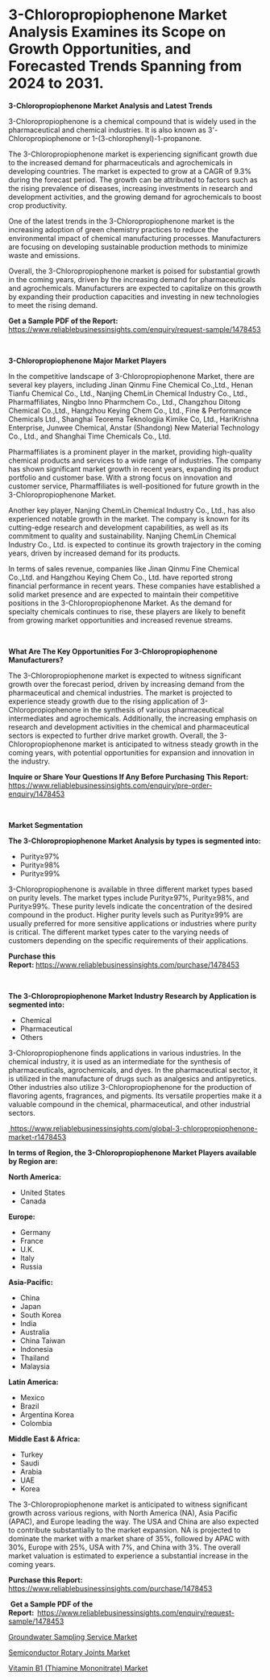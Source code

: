 <p><h1>3-Chloropropiophenone Market Analysis Examines its Scope on Growth Opportunities, and Forecasted Trends Spanning from 2024 to 2031.</h1></p><p><strong>3-Chloropropiophenone Market Analysis and Latest Trends</strong></p>
<p><p>3-Chloropropiophenone is a chemical compound that is widely used in the pharmaceutical and chemical industries. It is also known as 3'-Chloropropiophenone or 1-(3-chlorophenyl)-1-propanone.</p><p>The 3-Chloropropiophenone market is experiencing significant growth due to the increased demand for pharmaceuticals and agrochemicals in developing countries. The market is expected to grow at a CAGR of 9.3% during the forecast period. The growth can be attributed to factors such as the rising prevalence of diseases, increasing investments in research and development activities, and the growing demand for agrochemicals to boost crop productivity.</p><p>One of the latest trends in the 3-Chloropropiophenone market is the increasing adoption of green chemistry practices to reduce the environmental impact of chemical manufacturing processes. Manufacturers are focusing on developing sustainable production methods to minimize waste and emissions.</p><p>Overall, the 3-Chloropropiophenone market is poised for substantial growth in the coming years, driven by the increasing demand for pharmaceuticals and agrochemicals. Manufacturers are expected to capitalize on this growth by expanding their production capacities and investing in new technologies to meet the rising demand.</p></p>
<p><strong>Get a Sample PDF of the Report:&nbsp;</strong> <a href="https://www.reliablebusinessinsights.com/enquiry/request-sample/1478453">https://www.reliablebusinessinsights.com/enquiry/request-sample/1478453</a></p>
<p>&nbsp;</p>
<p><strong>3-Chloropropiophenone Major Market Players</strong></p>
<p><p>In the competitive landscape of 3-Chloropropiophenone Market, there are several key players, including Jinan Qinmu Fine Chemical Co.,Ltd., Henan Tianfu Chemical Co., Ltd., Nanjing ChemLin Chemical Industry Co., Ltd., Pharmaffiliates, Ningbo Inno Pharmchem Co., Ltd., Changzhou Ditong Chemical Co.,Ltd., Hangzhou Keying Chem Co., Ltd., Fine & Performance Chemicals Ltd., Shanghai Teorema Teknologjia Kimike Co, Ltd., HariKrishna Enterprise, Junwee Chemical, Anstar (Shandong) New Material Technology Co., Ltd., and Shanghai Time Chemicals Co., Ltd. </p><p>Pharmaffiliates is a prominent player in the market, providing high-quality chemical products and services to a wide range of industries. The company has shown significant market growth in recent years, expanding its product portfolio and customer base. With a strong focus on innovation and customer service, Pharmaffiliates is well-positioned for future growth in the 3-Chloropropiophenone Market.</p><p>Another key player, Nanjing ChemLin Chemical Industry Co., Ltd., has also experienced notable growth in the market. The company is known for its cutting-edge research and development capabilities, as well as its commitment to quality and sustainability. Nanjing ChemLin Chemical Industry Co., Ltd. is expected to continue its growth trajectory in the coming years, driven by increased demand for its products.</p><p>In terms of sales revenue, companies like Jinan Qinmu Fine Chemical Co.,Ltd. and Hangzhou Keying Chem Co., Ltd. have reported strong financial performance in recent years. These companies have established a solid market presence and are expected to maintain their competitive positions in the 3-Chloropropiophenone Market. As the demand for specialty chemicals continues to rise, these players are likely to benefit from growing market opportunities and increased revenue streams.</p></p>
<p>&nbsp;</p>
<p><strong>What Are The Key Opportunities For 3-Chloropropiophenone Manufacturers?</strong></p>
<p><p>The 3-Chloropropiophenone market is expected to witness significant growth over the forecast period, driven by increasing demand from the pharmaceutical and chemical industries. The market is projected to experience steady growth due to the rising application of 3-Chloropropiophenone in the synthesis of various pharmaceutical intermediates and agrochemicals. Additionally, the increasing emphasis on research and development activities in the chemical and pharmaceutical sectors is expected to further drive market growth. Overall, the 3-Chloropropiophenone market is anticipated to witness steady growth in the coming years, with potential opportunities for expansion and innovation in the industry.</p></p>
<p><strong>Inquire or Share Your Questions If Any Before Purchasing This Report:</strong> <a href="https://www.reliablebusinessinsights.com/enquiry/pre-order-enquiry/1478453">https://www.reliablebusinessinsights.com/enquiry/pre-order-enquiry/1478453</a></p>
<p>&nbsp;</p>
<p><strong>Market Segmentation</strong></p>
<p><strong>The 3-Chloropropiophenone Market Analysis by types is segmented into:</strong></p>
<p><ul><li>Purity≥97%</li><li>Purity≥98%</li><li>Purity≥99%</li></ul></p>
<p><p>3-Chloropropiophenone is available in three different market types based on purity levels. The market types include Purity≥97%, Purity≥98%, and Purity≥99%. These purity levels indicate the concentration of the desired compound in the product. Higher purity levels such as Purity≥99% are usually preferred for more sensitive applications or industries where purity is critical. The different market types cater to the varying needs of customers depending on the specific requirements of their applications.</p></p>
<p><strong>Purchase this Report:&nbsp;</strong><a href="https://www.reliablebusinessinsights.com/purchase/1478453">https://www.reliablebusinessinsights.com/purchase/1478453</a></p>
<p>&nbsp;</p>
<p><strong>The 3-Chloropropiophenone Market Industry Research by Application is segmented into:</strong></p>
<p><ul><li>Chemical</li><li>Pharmaceutical</li><li>Others</li></ul></p>
<p><p>3-Chloropropiophenone finds applications in various industries. In the chemical industry, it is used as an intermediate for the synthesis of pharmaceuticals, agrochemicals, and dyes. In the pharmaceutical sector, it is utilized in the manufacture of drugs such as analgesics and antipyretics. Other industries also utilize 3-Chloropropiophenone for the production of flavoring agents, fragrances, and pigments. Its versatile properties make it a valuable compound in the chemical, pharmaceutical, and other industrial sectors.</p></p>
<p><a href="https://www.reliablebusinessinsights.com/global-3-chloropropiophenone-market-r1478453">&nbsp;https://www.reliablebusinessinsights.com/global-3-chloropropiophenone-market-r1478453</a></p>
<p><strong>In terms of Region, the 3-Chloropropiophenone Market Players available by Region are:</strong></p>
<p>
    <p> <strong> North America: </strong>
        <ul>
            <li>United States</li>
            <li>Canada</li>
        </ul>
        </p> 
    <p> <strong> Europe: </strong>
        <ul>
            <li>Germany</li>
            <li>France</li>
            <li>U.K.</li>
            <li>Italy</li>
            <li>Russia</li>
        </ul>
        </p> 
    <p> <strong> Asia-Pacific: </strong>
        <ul>
            <li>China</li>
            <li>Japan</li>
            <li>South Korea</li>
            <li>India</li>
            <li>Australia</li>
            <li>China Taiwan</li>
            <li>Indonesia</li>
            <li>Thailand</li>
            <li>Malaysia</li>
        </ul>
        </p> 
    <p> <strong> Latin America: </strong>
        <ul>
            <li>Mexico</li>
            <li>Brazil</li>
            <li>Argentina Korea</li>
            <li>Colombia</li>
        </ul>
        </p> 
    <p> <strong> Middle East & Africa: </strong>
        <ul>
            <li>Turkey</li>
            <li>Saudi</li>
            <li>Arabia</li>
            <li>UAE</li>
            <li>Korea</li>
        </ul>
    </p>
    </p>
<p><p>The 3-Chloropropiophenone market is anticipated to witness significant growth across various regions, with North America (NA), Asia Pacific (APAC), and Europe leading the way. The USA and China are also expected to contribute substantially to the market expansion. NA is projected to dominate the market with a market share of 35%, followed by APAC with 30%, Europe with 25%, USA with 7%, and China with 3%. The overall market valuation is estimated to experience a substantial increase in the coming years.</p></p>
<p><strong>Purchase this Report: </strong><a href="https://www.reliablebusinessinsights.com/purchase/1478453">https://www.reliablebusinessinsights.com/purchase/1478453</a></p>
<p>&nbsp;<strong>Get a Sample PDF of the Report:&nbsp;&nbsp;</strong><a href="https://www.reliablebusinessinsights.com/enquiry/request-sample/1478453">https://www.reliablebusinessinsights.com/enquiry/request-sample/1478453</a></p>
<p><strong></strong></p>
<p><p><a href="https://medium.com/@amandawbrown02/groundwater-sampling-service-market-trends-and-analysis-opportunities-and-challenges-for-future-35636ae86630">Groundwater Sampling Service Market</a></p><p><a href="https://medium.com/@erickahgreen002024/global-semiconductor-rotary-joints-market-focus-on-product-type-single-channel-multi-channel-cb33999d9e6a">Semiconductor Rotary Joints Market</a></p><p><a href="https://github.com/avrinamou1/Market-Research-Report-List-1/blob/main/vitamin-b1-thiamine-mononitrate-market.md">Vitamin B1 (Thiamine Mononitrate) Market</a></p></p>